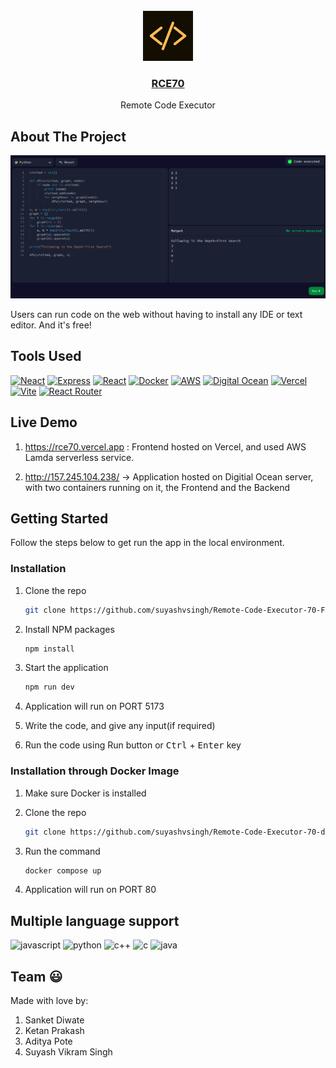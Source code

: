 <br />
<div align="center">
      <img src="public/images/logo.png" alt="Logo" height="80">


<h3 align="center">
  <a href="https://rce70.vercel.app/">
      RCE70
  </a>
</h3>

  <p align="center">
      Remote Code Executor
   <br />
</div>

## About The Project

[![Product Name Screen Shot][product-screenshot]](https://rce70.vercel.app/)

Users can run code on the web without having to install any IDE or text editor. And it's free!

## Tools Used

[![Neact][node.js]][node-url]
[![Express][express.js]][express-url]
[![React][react.js]][react-url]
[![Docker][docker]][docker-url]
[![AWS][aws]][aws-url]
[![Digital Ocean][digital-ocean]][digital-ocean-url]
[![Vercel][vercel]][vercel-url]
[![Vite][vite]][vite-url]
[![React Router][react-router]][react-router-url]

## Live Demo

1. https://rce70.vercel.app : Frontend hosted on Vercel, and used AWS Lamda serverless service.

2. http://157.245.104.238/ -> Application hosted on Digitial Ocean server, with two containers running on it, the Frontend and the Backend

## Getting Started

Follow the steps below to get run the app in the local environment.

### Installation

1. Clone the repo
   ```sh
   git clone https://github.com/suyashvsingh/Remote-Code-Executor-70-Frontend.git
   ```
2. Install NPM packages

   ```sh
   npm install
   ```

3. Start the application
   ```sh
   npm run dev
   ```

4. Application will run on PORT 5173

5. Write the code, and give any input(if required)

6. Run the code using Run button or <kbd>Ctrl</kbd> + <kbd>Enter</kbd> key

### Installation through Docker Image

1. Make sure Docker is installed

2. Clone the repo
   ```sh
   git clone https://github.com/suyashvsingh/Remote-Code-Executor-70-docker-compose
   ```

3. Run the command
   ```sh
   docker compose up
   ```

4. Application will run on PORT 80

## Multiple language support

![javascript]
![python]
![c++]
![c]
![java]

## Team 😃

Made with love by:

1. Sanket Diwate
2. Ketan Prakash
3. Aditya Pote
4. Suyash Vikram Singh

[product-screenshot]:public/images/HomePage.png

[react.js]: https://img.shields.io/badge/React-20232A?style=for-the-badge&logo=react&logoColor=61DAFB
[react-url]: https://reactjs.org/
[node.js]: https://img.shields.io/badge/Node.js-339933?style=for-the-badge&logo=nodedotjs&logoColor=white
[node-url]: https://nodejs.org/en/
[express.js]: https://img.shields.io/badge/Express.js-000000?style=for-the-badge&logo=express&logoColor=white
[express-url]: https://expressjs.com/
[docker]: https://img.shields.io/badge/docker-%230db7ed.svg?style=for-the-badge&logo=docker&logoColor=white
[docker-url]: https://www.docker.com/
[aws]: https://img.shields.io/badge/AWS-%23FF9900.svg?style=for-the-badge&logo=amazon-aws&logoColor=white
[aws-url]: https://aws.amazon.com/
[digital-ocean]: https://img.shields.io/badge/DigitalOcean-%230167ff.svg?style=for-the-badge&logo=digitalOcean&logoColor=white
[digital-ocean-url]: https://www.digitalocean.com/
[vercel]: https://img.shields.io/badge/vercel-%23000000.svg?style=for-the-badge&logo=vercel&logoColor=white
[vercel-url]: https://www.vercel.com/
[vite]: https://img.shields.io/badge/vite-%23646CFF.svg?style=for-the-badge&logo=vite&logoColor=white
[vite-url]: https://vitejs.dev/
[react-router]: https://img.shields.io/badge/React_Router-CA4245?style=for-the-badge&logo=react-router&logoColor=white
[react-router-url]: https://reactrouter.com/en/main

[c++]: https://img.shields.io/badge/c++-%2300599C.svg?style=for-the-badge&logo=c%2B%2B&logoColor=white
[c]: https://img.shields.io/badge/c-%2300599C.svg?style=for-the-badge&logo=c&logoColor=white
[python]: https://img.shields.io/badge/python-3670A0?style=for-the-badge&logo=python&logoColor=ffdd54
[javascript]: https://img.shields.io/badge/javascript-%23323330.svg?style=for-the-badge&logo=javascript&logoColor=%23F7DF1E
[java]: https://img.shields.io/badge/java-%23ED8B00.svg?style=for-the-badge&logo=java&logoColor=white